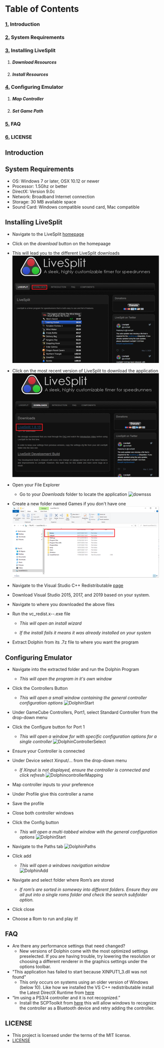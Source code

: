 # Table of Contents 

### [1.](#introduction) Introduction
### [2.](#system-requirements) System Requirements
### [3.](#installing-livesplit) Installing LiveSplit 
 1. ##### Download Resources
 
 
 2. ##### Install Resources
 
### [4.](#configuring-emulator) Configuring Emulator
 1. ##### Map Controller
 
 
 2. ##### Set Game Path
### [5.](#faq) FAQ
### [6.](#license) LICENSE


## Introduction


## System Requirements
 * OS: Windows 7 or later, OSX 10.12 or newer
 * Processor: 1.5Ghz or better
 * DirectX: Version 9.0c
 * Network: Broadband Internet connection
 * Storage: 30 MB available space
 * Sound Card: Windows compatible sound card, Mac compatible
 
## Installing LiveSplit
 * Navigate to the LiveSplit [homepage](https://livesplit.org/)
 * Click on the _download_ button on the homepaage
  * This will lead you to the different LiveSplit downloads
  ![download](https://github.com/ChaseAlll/P2/blob/main/P2_pictures/download.png)
  * Click on the most recent version of LiveSplit to download the application
  ![down2](https://github.com/ChaseAlll/P2/blob/main/P2_pictures/down2.png)
  * Open your File Explorer
    * Go to your _Downloads_ folder to locate the application
  ![downsss](https://github.com/ChaseAlll/P2/blob/main/P2_pictures/downsss.pn)
  
 
 * Create a new folder named Games if you don't have one
  ![games](https://github.com/ChaseAlll/P2/blob/main/P2_pictures/games.png)
 * Navigate to the Visual Studio C++ Redistributable [page](https://support.microsoft.com/en-us/help/2977003/the-latest-supported-visual-c-downloads)
 * Download Visual Studio 2015, 2017, and 2019 based on your system.
  
 * Navigate to where you downloaded the above files
 * Run the vc_redist.x--.exe file
   * _This will open an install wizard_
   
   * _If the install fails it means it was already installed on your system_
 
* Extract Dolphin from its .7z file to where you want the program
 
## Configuring Emulator
 * Navigate into the extracted folder and run the Dolphin Program
   * _This will open the program in it's own window_
 * Click the Controllers Button
   * _This will open a small window containing the general controller configuration options_
 ![DolphinStart](https://raw.githubusercontent.com/RobertGageStroud/Portfolio/master/P2Pictures/DolphinHomeSmall.png)
 * Under GameCube Controllers, Port1, select Standard Controller from the drop-down menu
 * Click the Configure button for Port 1
   * _This will open a window for with specific configuration options for a single controller_
  ![DolphinControllerSelect](https://raw.githubusercontent.com/RobertGageStroud/Portfolio/master/P2Pictures/ControllerSettingsSmall.png)
 * Ensure your Controller is connected
 * Under Device select Xinput/… from the drop-down menu
   * _If Xinput is not displayed, ensure the controller is connected and click refresh_
  ![DolphincontrollerMapping](https://raw.githubusercontent.com/RobertGageStroud/Portfolio/master/P2Pictures/ControllerMappingSmall.png)
   
    

 * Map controller inputs to your preference
 * Under Profile give this controller a name
 * Save the profile
 * Close both controller windows 
 * Click the Config button
   * _This will open a multi-tabbed window with the general configuration options_ 
 ![DolphinStart](https://raw.githubusercontent.com/RobertGageStroud/Portfolio/master/P2Pictures/DolphinHomeConfigSmall.png)
* Navigate to the Paths tab
![DolphinPaths](https://raw.githubusercontent.com/RobertGageStroud/Portfolio/master/P2Pictures/PathsArrowSmall.png)
 * Click add
   * _This will open a windows navigation window_  
![DolphinAdd](https://raw.githubusercontent.com/RobertGageStroud/Portfolio/master/P2Pictures/PathsAddsmall.png)
 * Navigate and select folder where Rom’s are stored
   * _If rom’s are sorted in someway into different folders. Ensure they are all put into a single roms folder and check the search subfolder option._ 
 * Click close
 * Choose a Rom to run and play it!

## FAQ
 * Are there any performance settings that need changed?
   * New versions of Dolphin come with the most optimized settings preselected. If you are having trouble, try lowering the resolution or choosing a different renderer in the graphics settings under the options toolbar. 
 * "This application has failed to start because XINPUT1_3.dll was not found"
   * This only occurs on systems using an older version of Windows (below 10). Like how we installed the VS C++ redistributable install the Latest DirectX Runtime from [here](https://support.microsoft.com/en-us/help/179113/how-to-install-the-latest-version-of-directx) 
 * “Im using a PS3/4 controller and it is not recognized.”
   * Install the SCPToolkit from [here](https://github.com/nefarius/ScpToolkit) this will allow windows to recognize the controller as a Bluetooth device and retry adding the controller. 

## LICENSE
 * This project is licensed under the terms of the MIT license.
 * [LICENSE](https://github.com/RobertGageStroud/Portfolio/blob/master/LICENSE)

